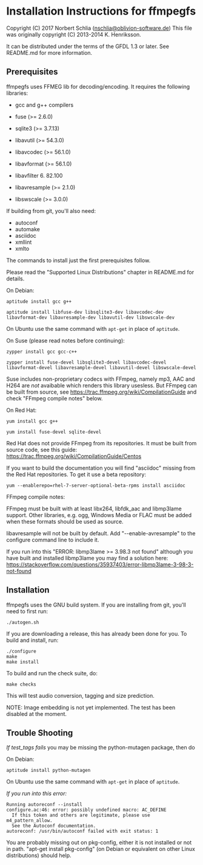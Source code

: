 Installation Instructions for ffmpegfs
======================================

Copyright (C) 2017 Norbert Schlia (nschlia@oblivion-software.de)
This file was originally copyright (C) 2013-2014 K. Henriksson. 

It can be distributed under the terms of the GFDL 1.3 or later. 
See README.md for more information.

Prerequisites
-------------

ffmpegfs uses FFMEG lib for decoding/encoding. It requires the following
libraries:

* gcc and g++ compilers

* fuse (>= 2.6.0)
* sqlite3 (>= 3.7.13)

* libavutil      (>= 54.3.0)
* libavcodec     (>= 56.1.0)
* libavformat    (>= 56.1.0)
* libavfilter     6. 82.100
* libavresample  (>= 2.1.0)
* libswscale     (>= 3.0.0)

If building from git, you'll also need:

* autoconf
* automake
* asciidoc
* xmllint
* xmlto

The commands to install just the first prerequisites follow.

Please read the "Supported Linux Distributions" chapter in README.md 
for details.

On Debian:

    aptitude install gcc g++

    aptitude install libfuse-dev libsqlite3-dev libavcodec-dev libavformat-dev libavresample-dev libavutil-dev libswscale-dev

On Ubuntu use the same command with `apt-get` in place of `aptitude`.

On Suse (please read notes before continuing):

    zypper install gcc gcc-c++

    zypper install fuse-devel libsqlite3-devel libavcodec-devel libavformat-devel libavresample-devel libavutil-devel libswscale-devel

Suse includes non-proprietary codecs with FFmpeg, namely mp3, AAC and H264 
are *not* avaibable which renders this library usesless. But FFmpeg can be
built from source, see https://trac.ffmpeg.org/wiki/CompilationGuide and check
"FFmpeg compile notes" below.

On Red Hat:

    yum install gcc g++

    yum install fuse-devel sqlite-devel

Red Hat does not provide FFmpeg from its repositories. It must be built 
from source code, see this guide: https://trac.ffmpeg.org/wiki/CompilationGuide/Centos

If you want to build the documentation you will find "asciidoc" missing from
the Red Hat repositories. To get it use a beta repository:

    yum --enablerepo=rhel-7-server-optional-beta-rpms install asciidoc

FFmpeg compile notes:

FFmpeg must be built with at least libx264, libfdk_aac and libmp3lame support. 
Other libraries, e.g. ogg, Windows Media or FLAC must be added when these
formats should be used as source.

libavresample will not be built by default. Add "--enable-avresample" to the configure
command line to include it.

If you run into this "ERROR: libmp3lame >= 3.98.3 not found" although you have built 
and installed libmp3lame you may find a solution here: 
https://stackoverflow.com/questions/35937403/error-libmp3lame-3-98-3-not-found

Installation
------------

ffmpegfs uses the GNU build system. If you are installing from git, you'll
need to first run:

    ./autogen.sh

If you are downloading a release, this has already been done for you. To
build and install, run:

    ./configure
    make
    make install
    
To build and run the check suite, do:    

    make checks
    
This will test audio conversion, tagging and size prediction.

NOTE: Image embedding is not yet implemented. The test has been
disabled at the moment.

Trouble Shooting
----------------

*If test_tags fails* you may be missing the python-mutagen package, then do

On Debian:

    aptitude install python-mutagen

On Ubuntu use the same command with `apt-get` in place of `aptitude`.

*If you run into this error:*
    
    Running autoreconf --install
    configure.ac:46: error: possibly undefined macro: AC_DEFINE
      If this token and others are legitimate, please use m4_pattern_allow.
      See the Autoconf documentation.
    autoreconf: /usr/bin/autoconf failed with exit status: 1

You are probably missing out on pkg-config, either it is not installed or
not in path. "apt-get install pkg-config" (on Debian or equivalent on other
Linux distributions) should help.
